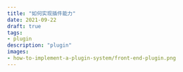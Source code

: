```yaml
---
title: "如何实现插件能力"
date: 2021-09-22
draft: true
tags:
- plugin
description: "plugin"
images:
- how-to-implement-a-plugin-system/front-end-plugin.png
---
```

